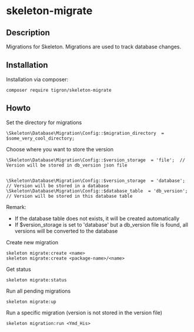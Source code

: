 # skeleton-migrate

## Description

Migrations for Skeleton. Migrations are used to track database changes.

## Installation

Installation via composer:

    composer require tigron/skeleton-migrate

## Howto

Set the directory for migrations

    \Skeleton\Database\Migration\Config::$migration_directory  = $some_very_cool_directory;

Choose where you want to store the version

    \Skeleton\Database\Migration\Config::$version_storage  = 'file';  // Version will be stored in db_version json file


    \Skeleton\Database\Migration\Config::$version_storage  = 'database';  // Version will be stored in a database
    \Skeleton\Database\Migration\Config::$database_table  = 'db_version'; // Version will be stored in this database table

Remark:

   - If the database table does not exists, it will be created automatically
   - If $version_storage is set to 'database' but a db_version file is found, all versions will be converted to the database


Create new migration
```
skeleton migrate:create <name>
skeleton migrate:create <package-name>/<name>
```
Get status
```
skeleton migrate:status
```
Run all pending migrations
```
skeleton migrate:up
```
Run a specific migration (version is not stored in the version file)
```
skeleton migration:run <Ymd_His>
```
